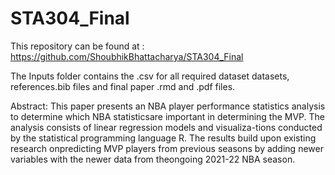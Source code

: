 # STA304_Final
This repository can be found at : https://github.com/ShoubhikBhattacharya/STA304_Final

The Inputs folder contains the .csv for all required dataset datasets, references.bib files and final paper .rmd and .pdf files.

Abstract:
This paper presents an NBA player performance statistics analysis to determine which NBA statisticsare important in determining the MVP. The analysis consists of linear regression models and visualiza-tions conducted by the statistical programming language R. The results build upon existing research onpredicting MVP players from previous seasons by adding newer variables with the newer data from theongoing 2021-22 NBA season.
